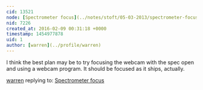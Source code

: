 ```yaml
---
cid: 13521
node: [Spectrometer focus](../notes/stoft/05-03-2013/spectrometer-focus)
nid: 7226
created_at: 2016-02-09 00:31:18 +0000
timestamp: 1454977878
uid: 1
author: [warren](../profile/warren)
---
```


I think the best plan may be to try focusing the webcam with the spec open and using a webcam program. It should be focused as it ships, actually. 

[warren](../profile/warren) replying to: [Spectrometer focus](../notes/stoft/05-03-2013/spectrometer-focus)


